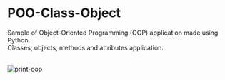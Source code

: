 # POO-Class-Object
Sample of Object-Oriented Programming (OOP) application made using Python.<br>
Classes, objects, methods and attributes application.<br><br>


![print-oop](https://github.com/Pixelikas/POO-Class-Object/assets/67108278/e9e98fff-ee89-467f-94e5-3511e4fc61a2)
